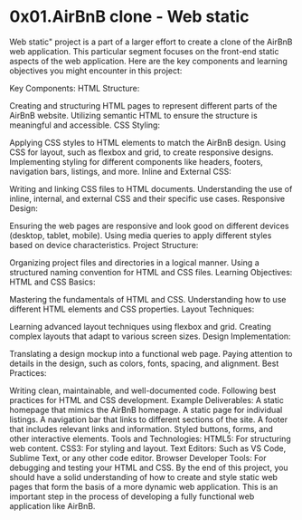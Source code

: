 # 0x01.AirBnB clone - Web static

Web static" project is a part of a larger effort to create a clone of the AirBnB web application. This particular segment focuses on the front-end static aspects of the web application. Here are the key components and learning objectives you might encounter in this project:

Key Components:
HTML Structure:

Creating and structuring HTML pages to represent different parts of the AirBnB website.
Utilizing semantic HTML to ensure the structure is meaningful and accessible.
CSS Styling:

Applying CSS styles to HTML elements to match the AirBnB design.
Using CSS for layout, such as flexbox and grid, to create responsive designs.
Implementing styling for different components like headers, footers, navigation bars, listings, and more.
Inline and External CSS:

Writing and linking CSS files to HTML documents.
Understanding the use of inline, internal, and external CSS and their specific use cases.
Responsive Design:

Ensuring the web pages are responsive and look good on different devices (desktop, tablet, mobile).
Using media queries to apply different styles based on device characteristics.
Project Structure:

Organizing project files and directories in a logical manner.
Using a structured naming convention for HTML and CSS files.
Learning Objectives:
HTML and CSS Basics:

Mastering the fundamentals of HTML and CSS.
Understanding how to use different HTML elements and CSS properties.
Layout Techniques:

Learning advanced layout techniques using flexbox and grid.
Creating complex layouts that adapt to various screen sizes.
Design Implementation:

Translating a design mockup into a functional web page.
Paying attention to details in the design, such as colors, fonts, spacing, and alignment.
Best Practices:

Writing clean, maintainable, and well-documented code.
Following best practices for HTML and CSS development.
Example Deliverables:
A static homepage that mimics the AirBnB homepage.
A static page for individual listings.
A navigation bar that links to different sections of the site.
A footer that includes relevant links and information.
Styled buttons, forms, and other interactive elements.
Tools and Technologies:
HTML5: For structuring web content.
CSS3: For styling and layout.
Text Editors: Such as VS Code, Sublime Text, or any other code editor.
Browser Developer Tools: For debugging and testing your HTML and CSS.
By the end of this project, you should have a solid understanding of how to create and style static web pages that form the basis of a more dynamic web application. This is an important step in the process of developing a fully functional web application like AirBnB.
